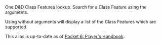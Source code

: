 One D&D Class Features lookup. Search for a Class Feature using the arguments.

Using without arguments will display a list of the Class Features which are supported.

This alias is up-to-date as of [Packet 6: Player's Handbook](https://www.dndbeyond.com/sources/ua/ph-playtest-6).